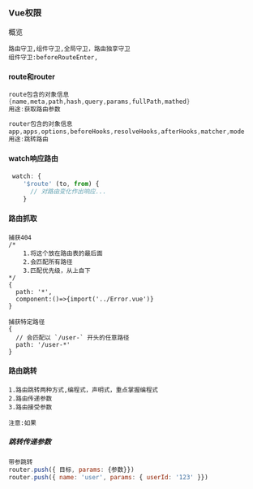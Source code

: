 ### Vue权限

概览

```
路由守卫,组件守卫,全局守卫，路由独享守卫
组件守卫:beforeRouteEnter,
```

#### route和router

```java
route包含的对象信息
{name,meta,path,hash,query,params,fullPath,mathed}
用途:获取路由参数

router包含的对象信息
app,apps,options,beforeHooks,resolveHooks,afterHooks,matcher,mode
用途:跳转路由
```





#### watch响应路由

```js
 watch: {
    '$route' (to, from) {
      // 对路由变化作出响应...
    }
```

#### 路由抓取

````JS
捕获404
/*
	1.将这个放在路由表的最后面
	2.会匹配所有路径
	3.匹配优先级，从上自下
*/
{
  path: '*',
  component:()=>{import('../Error.vue')}
}

捕获特定路径
{
  // 会匹配以 `/user-` 开头的任意路径
  path: '/user-*'
}
````

#### 路由跳转

```
1.路由跳转两种方式,编程式，声明式，重点掌握编程式
2.路由传递参数
3.路由接受参数

注意:如果	
```

##### 跳转传递参数

```js
带参跳转
router.push({ 目标, params: {参数}})
router.push({ name: 'user', params: { userId: '123' }})
```

